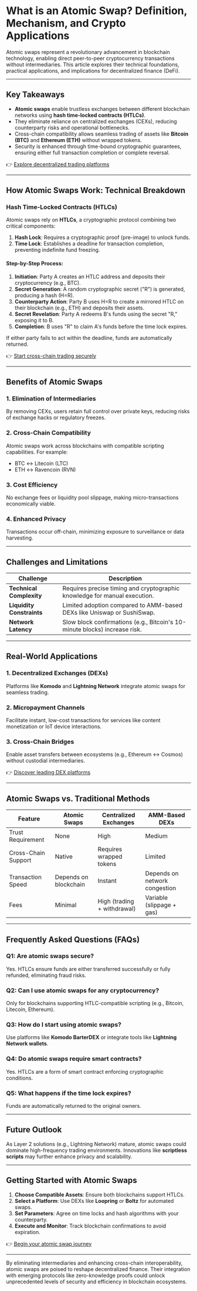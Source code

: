 # What is an Atomic Swap? Definition, Mechanism, and Crypto Applications  

Atomic swaps represent a revolutionary advancement in blockchain technology, enabling direct peer-to-peer cryptocurrency transactions without intermediaries. This article explores their technical foundations, practical applications, and implications for decentralized finance (DeFi).  

---

## Key Takeaways  

- **Atomic swaps** enable trustless exchanges between different blockchain networks using **hash time-locked contracts (HTLCs)**.  
- They eliminate reliance on centralized exchanges (CEXs), reducing counterparty risks and operational bottlenecks.  
- Cross-chain compatibility allows seamless trading of assets like **Bitcoin (BTC)** and **Ethereum (ETH)** without wrapped tokens.  
- Security is enhanced through time-bound cryptographic guarantees, ensuring either full transaction completion or complete reversal.  

👉 [Explore decentralized trading platforms](https://bit.ly/okx-bonus)  

---

## How Atomic Swaps Work: Technical Breakdown  

### Hash Time-Locked Contracts (HTLCs)  

Atomic swaps rely on **HTLCs**, a cryptographic protocol combining two critical components:  

1. **Hash Lock**: Requires a cryptographic proof (pre-image) to unlock funds.  
2. **Time Lock**: Establishes a deadline for transaction completion, preventing indefinite fund freezing.  

#### Step-by-Step Process:  
1. **Initiation**: Party A creates an HTLC address and deposits their cryptocurrency (e.g., BTC).  
2. **Secret Generation**: A random cryptographic secret ("R") is generated, producing a hash (H=R).  
3. **Counterparty Action**: Party B uses H=R to create a mirrored HTLC on their blockchain (e.g., ETH) and deposits their assets.  
4. **Secret Revelation**: Party A redeems B's funds using the secret "R," exposing it to B.  
5. **Completion**: B uses "R" to claim A's funds before the time lock expires.  

If either party fails to act within the deadline, funds are automatically returned.  

👉 [Start cross-chain trading securely](https://bit.ly/okx-bonus)  

---

## Benefits of Atomic Swaps  

### 1. **Elimination of Intermediaries**  
By removing CEXs, users retain full control over private keys, reducing risks of exchange hacks or regulatory freezes.  

### 2. **Cross-Chain Compatibility**  
Atomic swaps work across blockchains with compatible scripting capabilities. For example:  
- BTC ↔ Litecoin (LTC)  
- ETH ↔ Ravencoin (RVN)  

### 3. **Cost Efficiency**  
No exchange fees or liquidity pool slippage, making micro-transactions economically viable.  

### 4. **Enhanced Privacy**  
Transactions occur off-chain, minimizing exposure to surveillance or data harvesting.  

---

## Challenges and Limitations  

| Challenge                | Description                                                                 |  
|-------------------------|-----------------------------------------------------------------------------|  
| **Technical Complexity** | Requires precise timing and cryptographic knowledge for manual execution. |  
| **Liquidity Constraints** | Limited adoption compared to AMM-based DEXs like Uniswap or SushiSwap.     |  
| **Network Latency**     | Slow block confirmations (e.g., Bitcoin's 10-minute blocks) increase risk.  |  

---

## Real-World Applications  

### 1. **Decentralized Exchanges (DEXs)**  
Platforms like **Komodo** and **Lightning Network** integrate atomic swaps for seamless trading.  

### 2. **Micropayment Channels**  
Facilitate instant, low-cost transactions for services like content monetization or IoT device interactions.  

### 3. **Cross-Chain Bridges**  
Enable asset transfers between ecosystems (e.g., Ethereum ↔ Cosmos) without custodial intermediaries.  

👉 [Discover leading DEX platforms](https://bit.ly/okx-bonus)  

---

## Atomic Swaps vs. Traditional Methods  

| Feature               | Atomic Swaps                | Centralized Exchanges         | AMM-Based DEXs                |  
|-----------------------|-----------------------------|-------------------------------|-------------------------------|  
| Trust Requirement     | None                        | High                          | Medium                        |  
| Cross-Chain Support   | Native                      | Requires wrapped tokens       | Limited                       |  
| Transaction Speed     | Depends on blockchain       | Instant                       | Depends on network congestion |  
| Fees                  | Minimal                     | High (trading + withdrawal)   | Variable (slippage + gas)     |  

---

## Frequently Asked Questions (FAQs)  

### Q1: Are atomic swaps secure?  
Yes. HTLCs ensure funds are either transferred successfully or fully refunded, eliminating fraud risks.  

### Q2: Can I use atomic swaps for any cryptocurrency?  
Only for blockchains supporting HTLC-compatible scripting (e.g., Bitcoin, Litecoin, Ethereum).  

### Q3: How do I start using atomic swaps?  
Use platforms like **Komodo BarterDEX** or integrate tools like **Lightning Network wallets**.  

### Q4: Do atomic swaps require smart contracts?  
Yes. HTLCs are a form of smart contract enforcing cryptographic conditions.  

### Q5: What happens if the time lock expires?  
Funds are automatically returned to the original owners.  

---

## Future Outlook  

As Layer 2 solutions (e.g., Lightning Network) mature, atomic swaps could dominate high-frequency trading environments. Innovations like **scriptless scripts** may further enhance privacy and scalability.  

---

## Getting Started with Atomic Swaps  

1. **Choose Compatible Assets**: Ensure both blockchains support HTLCs.  
2. **Select a Platform**: Use DEXs like **Loopring** or **Boltz** for automated swaps.  
3. **Set Parameters**: Agree on time locks and hash algorithms with your counterparty.  
4. **Execute and Monitor**: Track blockchain confirmations to avoid expiration.  

👉 [Begin your atomic swap journey](https://bit.ly/okx-bonus)  

---

By eliminating intermediaries and enhancing cross-chain interoperability, atomic swaps are poised to reshape decentralized finance. Their integration with emerging protocols like zero-knowledge proofs could unlock unprecedented levels of security and efficiency in blockchain ecosystems.